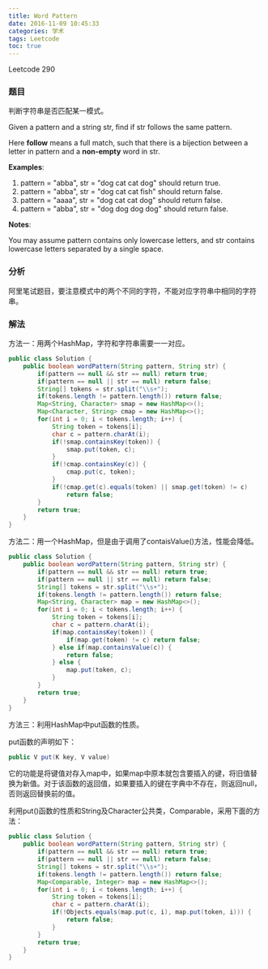 ```yaml
---
title: Word Pattern
date: 2016-11-09 10:45:33
categories: 学术
tags: Leetcode
toc: true
---
```


Leetcode 290

### 题目

判断字符串是否匹配某一模式。

Given a pattern and a string str, find if str follows the same pattern.

Here __follow__ means a full match, such that there is a bijection between a letter in pattern and a __non-empty__ word in str.

__Examples__:

1. pattern = "abba", str = "dog cat cat dog" should return true.
2. pattern = "abba", str = "dog cat cat fish" should return false.
3. pattern = "aaaa", str = "dog cat cat dog" should return false.
4. pattern = "abba", str = "dog dog dog dog" should return false.

__Notes__:

You may assume pattern contains only lowercase letters, and str contains lowercase letters separated by a single space.

### 分析

阿里笔试题目，要注意模式中的两个不同的字符，不能对应字符串中相同的字符串。

### 解法

方法一：用两个HashMap，字符和字符串需要一一对应。

```java
public class Solution {
    public boolean wordPattern(String pattern, String str) {
        if(pattern == null && str == null) return true;
        if(pattern == null || str == null) return false;
        String[] tokens = str.split("\\s+");
        if(tokens.length != pattern.length()) return false;
        Map<String, Character> smap = new HashMap<>();
        Map<Character, String> cmap = new HashMap<>();
        for(int i = 0; i < tokens.length; i++) {
            String token = tokens[i];
            char c = pattern.charAt(i);
            if(!smap.containsKey(token)) {
                smap.put(token, c);
            }
            if(!cmap.containsKey(c)) {
                cmap.put(c, token);
            }
            if(!cmap.get(c).equals(token) || smap.get(token) != c)
                return false;
        }
        return true;
    }
}
```

方法二：用一个HashMap，但是由于调用了contaisValue()方法，性能会降低。

```java
public class Solution {
    public boolean wordPattern(String pattern, String str) {
        if(pattern == null && str == null) return true;
        if(pattern == null || str == null) return false;
        String[] tokens = str.split("\\s+");
        if(tokens.length != pattern.length()) return false;
        Map<String, Character> map = new HashMap<>();
        for(int i = 0; i < tokens.length; i++) {
            String token = tokens[i];
            char c = pattern.charAt(i);
            if(map.containsKey(token)) {
                if(map.get(token) != c) return false;
            } else if(map.containsValue(c)) {
                return false;
            } else {
                map.put(token, c);
            }
        }
        return true;
    }
}
```

方法三：利用HashMap中put函数的性质。

put函数的声明如下：

```java
public V put(K key, V value)
```

它的功能是将键值对存入map中，如果map中原本就包含要插入的键，将旧值替换为新值。对于该函数的返回值，如果要插入的键在字典中不存在，则返回null，否则返回替换前的值。

利用put()函数的性质和String及Character公共类，Comparable，采用下面的方法：

```java
public class Solution {
    public boolean wordPattern(String pattern, String str) {
        if(pattern == null && str == null) return true;
        if(pattern == null || str == null) return false;
        String[] tokens = str.split("\\s+");
        if(tokens.length != pattern.length()) return false;
        Map<Comparable, Integer> map = new HashMap<>();
        for(int i = 0; i < tokens.length; i++) {
            String token = tokens[i];
            char c = pattern.charAt(i);
            if(!Objects.equals(map.put(c, i), map.put(token, i))) {
                return false;
            }
        }
        return true;
    }
}
```